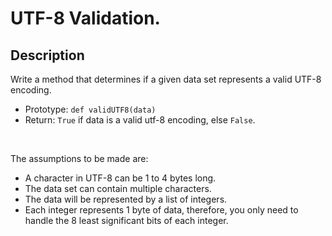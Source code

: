 # UTF-8 Validation.
## Description
Write a method that determines if a given data set represents a valid UTF-8 encoding.
* Prototype: ```def validUTF8(data)```
* Return: ``True`` if data is a valid utf-8 encoding, else ``False``.
<br>

The assumptions to be made are:
* A character in UTF-8 can be 1 to 4 bytes long.
* The data set can contain multiple characters.
* The data will be represented by a list of integers.
* Each integer represents 1 byte of data, therefore, you only need to handle the 8 least significant bits of each integer.